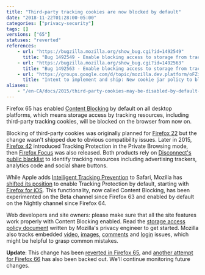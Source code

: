 ```yaml
---
title: "Third-party tracking cookies are now blocked by default"
date: "2018-11-22T01:28:00-05:00"
categories: ["privacy-security"]
tags: []
versions: ["65"]
statuses: "reverted"
references:
    - url: "https://bugzilla.mozilla.org/show_bug.cgi?id=1492549"
      title: "Bug 1492549 - Enable blocking access to storage from tracking resources by default on all desktop platforms"
    - url: "https://bugzilla.mozilla.org/show_bug.cgi?id=1492563"
      title: "Bug 1492563 - Enable blocking access to storage from tracking resources by default on all desktop platforms on Nightly"
    - url: "https://groups.google.com/d/topic/mozilla.dev.platform/oFZivEmLC40/discussion"
      title: "Intent to implement and ship: New cookie jar policy to block storage access from tracking resources"
aliases:
    - "/en-CA/docs/2015/third-party-cookies-may-be-disabled-by-default-in-the-future/"
---
```

Firefox 65 has enabled [Content Blocking](https://support.mozilla.org/kb/content-blocking) by default on all desktop platforms, which means storage access by tracking resources, including third-party tracking cookies, will be blocked on the browser from now on.

Blocking of third-party cookies was originally planned for [Firefox 22](https://www.fxsitecompat.dev/en-CA/docs/2013/third-party-cookies-are-blocked-by-default/) but the change wasn't shipped due to obvious compatibility issues. Later in 2015, [Firefox 42](https://www.fxsitecompat.dev/en-CA/docs/2015/private-browsing-now-comes-with-tracking-protection/) introduced Tracking Protection in the Private Browsing mode, then [Firefox Focus](https://blog.mozilla.org/blog/2015/12/07/focus-by-firefox-content-blocking-for-the-open-web/) was also released. Both products rely on [Disconnect's public blacklist](https://github.com/disconnectme/disconnect-tracking-protection) to identify tracking resources including advertising trackers, analytics code and social share buttons.

While Apple adds [Intelligent Tracking Prevention](https://webkit.org/blog/7675/intelligent-tracking-prevention/) to Safari, Mozilla has [shifted its position](https://blog.mozilla.org/futurereleases/2018/08/30/changing-our-approach-to-anti-tracking/) to enable Tracking Protection by default, starting with [Firefox for iOS](https://blog.mozilla.org/blog/2018/04/12/latest-firefox-for-ios-now-available-with-tracking-protection-by-default/). This functionality, now called Content Blocking, has been experimented on the Beta channel since Firefox 63 and enabled by default on the Nightly channel since Firefox 64.

Web developers and site owners: please make sure that all the site features work properly with Content Blocking enabled. Read the [storage access policy document](https://developer.mozilla.org/docs/Mozilla/Firefox/Privacy/Storage_access_policy) written by Mozilla's privacy engineer to get started. Mozilla also tracks embedded [video](https://bugzilla.mozilla.org/showdependencytree.cgi?id=1400025), [images](https://bugzilla.mozilla.org/showdependencytree.cgi?id=1470301), [comments](https://bugzilla.mozilla.org/showdependencytree.cgi?id=1486425) and [login](https://bugzilla.mozilla.org/showdependencytree.cgi?id=1470298) issues, which might be helpful to grasp common mistakes.

**Update**: This change has been [reverted in Firefox 65](https://bugzilla.mozilla.org/show_bug.cgi?id=1514853), and [another attempt for Firefox 66](https://bugzilla.mozilla.org/show_bug.cgi?id=1525727) has also been backed out. We'll continue monitoring future changes.
